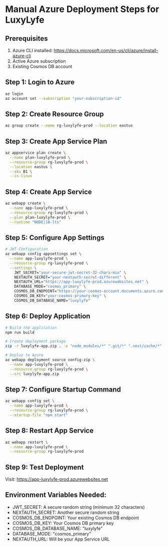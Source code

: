 # Manual Azure Deployment Steps for LuxyLyfe

## Prerequisites
1. Azure CLI installed: https://docs.microsoft.com/en-us/cli/azure/install-azure-cli
2. Active Azure subscription
3. Existing Cosmos DB account

## Step 1: Login to Azure
```bash
az login
az account set --subscription "your-subscription-id"
```

## Step 2: Create Resource Group
```bash
az group create --name rg-luxylyfe-prod --location eastus
```

## Step 3: Create App Service Plan
```bash
az appservice plan create \
  --name plan-luxylyfe-prod \
  --resource-group rg-luxylyfe-prod \
  --location eastus \
  --sku B1 \
  --is-linux
```

## Step 4: Create App Service
```bash
az webapp create \
  --name app-luxylyfe-prod \
  --resource-group rg-luxylyfe-prod \
  --plan plan-luxylyfe-prod \
  --runtime "NODE|18-lts"
```

## Step 5: Configure App Settings
```bash
# JWT Configuration
az webapp config appsettings set \
  --name app-luxylyfe-prod \
  --resource-group rg-luxylyfe-prod \
  --settings \
    JWT_SECRET="your-secure-jwt-secret-32-chars-min" \
    NEXTAUTH_SECRET="your-nextauth-secret-different" \
    NEXTAUTH_URL="https://app-luxylyfe-prod.azurewebsites.net" \
    DATABASE_MODE="cosmos_primary" \
    COSMOS_DB_ENDPOINT="https://your-cosmos-account.documents.azure.com:443/" \
    COSMOS_DB_KEY="your-cosmos-primary-key" \
    COSMOS_DB_DATABASE_NAME="luxylyfe"
```

## Step 6: Deploy Application
```bash
# Build the application
npm run build

# Create deployment package
zip -r luxylyfe-app.zip . -x "node_modules/*" ".git/*" ".next/cache/*"

# Deploy to Azure
az webapp deployment source config-zip \
  --name app-luxylyfe-prod \
  --resource-group rg-luxylyfe-prod \
  --src luxylyfe-app.zip
```

## Step 7: Configure Startup Command
```bash
az webapp config set \
  --name app-luxylyfe-prod \
  --resource-group rg-luxylyfe-prod \
  --startup-file "npm start"
```

## Step 8: Restart App Service
```bash
az webapp restart \
  --name app-luxylyfe-prod \
  --resource-group rg-luxylyfe-prod
```

## Step 9: Test Deployment
Visit: https://app-luxylyfe-prod.azurewebsites.net

## Environment Variables Needed:
- JWT_SECRET: A secure random string (minimum 32 characters)
- NEXTAUTH_SECRET: Another secure random string 
- COSMOS_DB_ENDPOINT: Your existing Cosmos DB endpoint
- COSMOS_DB_KEY: Your Cosmos DB primary key
- COSMOS_DB_DATABASE_NAME: "luxylyfe"
- DATABASE_MODE: "cosmos_primary"
- NEXTAUTH_URL: Will be your App Service URL